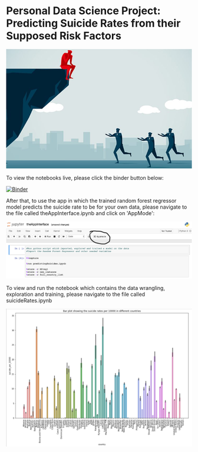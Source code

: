 # Personal Data Science Project: Predicting Suicide Rates from their Supposed Risk Factors

![alt text](suicideimage.jpg "Suicide image")

To view the notebooks live, please click the binder button below:

[![Binder](https://mybinder.org/badge_logo.svg)](https://mybinder.org/v2/gh/A-F-McG/Predicting-Suicide-Rates-with-Random-Forest-Regressor/master)

After that, to use the app in which the trained random forest regressor model predicts the suicide rate to be for your own data, please navigate to the file called theAppInterface.ipynb and click on 'AppMode':

![alt text](imstructionsphoto.png "Instructions to get to app mode")

To view and run the notebook which contains the data wrangling, exploration and training, please navigate to the file called suicideRates.ipynb

![alt text](graph.png "Graph of countries against suicide rate")
